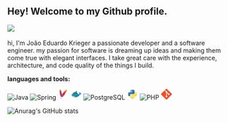 ## Hey! Welcome to my Github profile.
<p align="left">
  <a href="https://www.linkedin.com/in/joao-krieger/"><img src="https://img.shields.io/badge/-LinkedIn-0077B5?style=flat&logo=Linkedin&logoColor=white"/></a>
</p>

hi, I'm João Eduardo Krieger a passionate developer and a software engineer. my passion for software is dreaming up ideas and making them come true with elegant interfaces. I take great care with the experience, architecture, and code quality of the things I build.

**languages and tools:**
<p align="left">
  <img height="25" src="https://www.vectorlogo.zone/logos/java/java-icon.svg" title="Java" alt="Java" />
  <img width="25" height="25" src="https://www.vectorlogo.zone/logos/springio/springio-icon.svg" title="Spring" alt="Spring" />
  <img width="25" height="25" src="https://raw.githubusercontent.com/vscode-icons/vscode-icons/master/icons/file_type_maven.svg" title="Apache Maven" alt="Apache Maven" />
  <img height="25" src="https://raw.githubusercontent.com/devicons/devicon/master/icons/docker/docker-original.svg" title="Docker" alt="Docker" />
  <img width="25" height="25" src="https://www.vectorlogo.zone/logos/postgresql/postgresql-icon.svg" title="PostgreSQL" alt="PostgreSQL" />
  <img height="25" src="https://raw.githubusercontent.com/devicons/devicon/master/icons/python/python-original.svg" title="Python" alt="Python" />
  <img height="25" src="https://cdn.jsdelivr.net/gh/devicons/devicon/icons/php/php-original.svg" title="PHP" alt="PHP" />
  <img height="25" src="https://raw.githubusercontent.com/devicons/devicon/master/icons/git/git-original.svg" title="Git" alt="Git" />
</p>

![Anurag's GitHub stats](https://github-readme-stats.vercel.app/api?username=joaokrieger&show_icons=true&theme=highcontrast )
